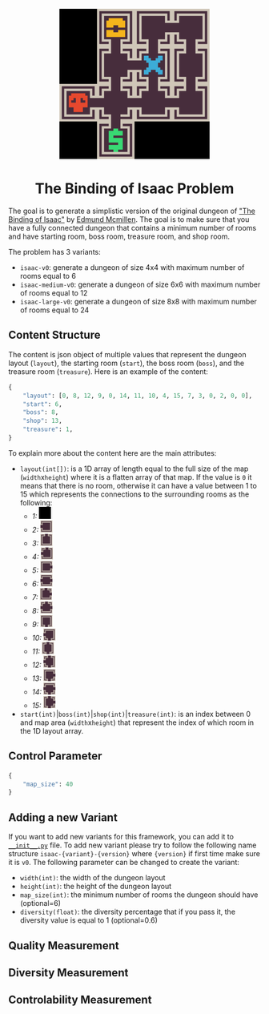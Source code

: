 <p align="center">
	<img height="300px" src="../../../images/isaac/example.png"/>
</p>
<h1 align="center">
The Binding of Isaac Problem
</h1>

The goal is to generate a simplistic version of the original dungeon of ["The Binding of Isaac"](https://store.steampowered.com/app/113200/The_Binding_of_Isaac/) by [Edmund Mcmillen](https://x.com/edmundmcmillen). The goal is to make sure that you have a fully connected dungeon that contains a minimum number of rooms and have starting room, boss room, treasure room, and shop room.

The problem has 3 variants:
- `isaac-v0`: generate a dungeon of size 4x4 with maximum number of rooms equal to 6
- `isaac-medium-v0`: generate a dungeon of size 6x6 with maximum number of rooms equal to 12
- `isaac-large-v0`: generate a dungeon of size 8x8 with maximum number of rooms equal to 24

## Content Structure
The content is json object of multiple values that represent the dungeon layout (`layout`), the starting room (`start`), the boss room (`boss`), and the treasure room (`treasure`). Here is an example of the content:
```python
{
    "layout": [0, 8, 12, 9, 0, 14, 11, 10, 4, 15, 7, 3, 0, 2, 0, 0],
    "start": 6,
    "boss": 8,
    "shop": 13,
    "treasure": 1,
}
```
To explain more about the content here are the main attributes:
- `layout(int[])`: is a 1D array of length equal to the full size of the map (`width`x`height`) where it is a flatten array of that map. If the value is `0` it means that there is no room, otherwise it can have a value between 1 to 15 which represents the connections to the surrounding rooms as the following:
    - *1:* <img width="24px" src="images/room_1.png"/>
    - *2:* <img width="24px" src="images/room_2.png"/>
    - *3:* <img width="24px" src="images/room_3.png"/>
    - *4:* <img width="24px" src="images/room_4.png"/>
    - *5:* <img width="24px" src="images/room_5.png"/>
    - *6:* <img width="24px" src="images/room_6.png"/>
    - *7:* <img width="24px" src="images/room_7.png"/>
    - *8:* <img width="24px" src="images/room_8.png"/>
    - *9:* <img width="24px" src="images/room_9.png"/>
    - *10:* <img width="24px" src="images/room_10.png"/>
    - *11:* <img width="24px" src="images/room_11.png"/>
    - *12:* <img width="24px" src="images/room_12.png"/>
    - *13:* <img width="24px" src="images/room_13.png"/>
    - *14:* <img width="24px" src="images/room_14.png"/>
    - *15:* <img width="24px" src="images/room_15.png"/>
- `start(int)`|`boss(int)`|`shop(int)`|`treasure(int)`: is an index between 0 and map area (`width`x`height`) that represent the index of which room in the 1D layout array.

## Control Parameter

```python
{
    "map_size": 40
}
```

## Adding a new Variant
If you want to add new variants for this framework, you can add it to [`__init__.py`](https://github.com/amidos2006/pcg_benchmark/blob/main/pcg_benchmark/probs/isaac/__init__.py) file. To add new variant please try to follow the following name structure `isaac-{variant}-{version}` where `{version}` if first time make sure it is `v0`. The following parameter can be changed to create the variant:
- `width(int)`: the width of the dungeon layout
- `height(int)`: the height of the dungeon layout
- `map_size(int)`: the minimum number of rooms the dungeon should have (optional=6)
- `diversity(float)`: the diversity percentage that if you pass it, the diversity value is equal to 1 (optional=0.6)

## Quality Measurement


## Diversity Measurement


## Controlability Measurement
